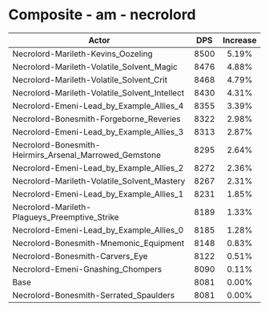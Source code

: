 # Composite - am - necrolord
| Actor | DPS | Increase |
|---|:---:|:---:|
|Necrolord-Marileth-Kevins_Oozeling|8500|5.19%|
|Necrolord-Marileth-Volatile_Solvent_Magic|8476|4.88%|
|Necrolord-Marileth-Volatile_Solvent_Crit|8468|4.79%|
|Necrolord-Marileth-Volatile_Solvent_Intellect|8430|4.31%|
|Necrolord-Emeni-Lead_by_Example_Allies_4|8355|3.39%|
|Necrolord-Bonesmith-Forgeborne_Reveries|8322|2.98%|
|Necrolord-Emeni-Lead_by_Example_Allies_3|8313|2.87%|
|Necrolord-Bonesmith-Heirmirs_Arsenal_Marrowed_Gemstone|8295|2.64%|
|Necrolord-Emeni-Lead_by_Example_Allies_2|8272|2.36%|
|Necrolord-Marileth-Volatile_Solvent_Mastery|8267|2.31%|
|Necrolord-Emeni-Lead_by_Example_Allies_1|8231|1.85%|
|Necrolord-Marileth-Plagueys_Preemptive_Strike|8189|1.33%|
|Necrolord-Emeni-Lead_by_Example_Allies_0|8185|1.28%|
|Necrolord-Bonesmith-Mnemonic_Equipment|8148|0.83%|
|Necrolord-Bonesmith-Carvers_Eye|8122|0.51%|
|Necrolord-Emeni-Gnashing_Chompers|8090|0.11%|
|Base|8081|0.00%|
|Necrolord-Bonesmith-Serrated_Spaulders|8081|0.00%|
